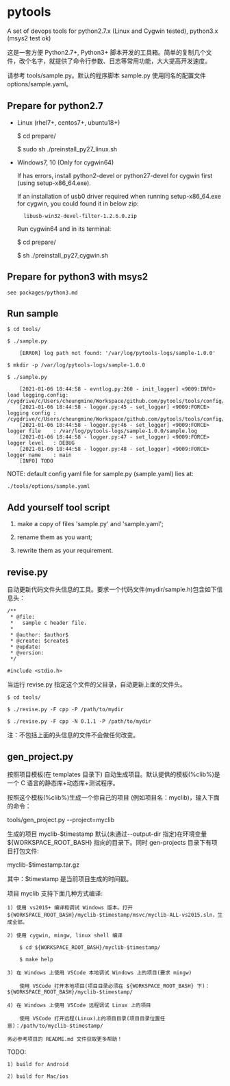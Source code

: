 # pytools

A set of devops tools for python2.7.x (Linux and Cygwin tested), python3.x (msys2 test ok)

这是一套方便 Python2.7+, Python3+ 脚本开发的工具箱。简单的复制几个文件，改个名字，就提供了命令行参数、日志等常用功能，大大提高开发速度。

请参考 tools/sample.py。默认的程序脚本 sample.py 使用同名的配置文件 options/sample.yaml。


## Prepare for python2.7

- Linux (rhel7+, centos7+, ubuntu18+)

	$ cd prepare/

	$ sudo sh ./preinstall_py27_linux.sh

- Windows7, 10 (Only for cygwin64)

	If has errors, install python2-devel or python27-devel for cygwin first (using setup-x86_64.exe).

	If an installation of usb0 driver required when running setup-x86_64.exe for cygwin, you could found it in below zip:

		libusb-win32-devel-filter-1.2.6.0.zip

	Run cygwin64 and in its terminal:

	$ cd prepare/

	$ sh ./preinstall_py27_cygwin.sh

## Prepare for python3 with msys2

	see packages/python3.md

## Run sample

	$ cd tools/

	$ ./sample.py

		[ERROR] log path not found: '/var/log/pytools-logs/sample-1.0.0'

	$ mkdir -p /var/log/pytools-logs/sample-1.0.0

	$ ./sample.py

		[2021-01-06 18:44:58 - evntlog.py:260 - init_logger] <9009:INFO> load logging.config: /cygdrive/c/Users/cheungmine/Workspace/github.com/pytools/tools/config/logger.config
		[2021-01-06 18:44:58 - logger.py:45 - set_logger] <9009:FORCE> logging config : /cygdrive/c/Users/cheungmine/Workspace/github.com/pytools/tools/config/logger.config
		[2021-01-06 18:44:58 - logger.py:46 - set_logger] <9009:FORCE> logger file    : /var/log/pytools-logs/sample-1.0.0/sample.log
		[2021-01-06 18:44:58 - logger.py:47 - set_logger] <9009:FORCE> logger level   : DEBUG
		[2021-01-06 18:44:58 - logger.py:48 - set_logger] <9009:FORCE> logger name    : main
		[INFO] TODO


NOTE: default config yaml file for sample.py (sample.yaml) lies at:

	./tools/options/sample.yaml


## Add yourself tool script

1) make a copy of files 'sample.py' and 'sample.yaml';

2) rename them as you want;

3) rewrite them as your requirement.

## revise.py

自动更新代码文件头信息的工具。要求一个代码文件(mydir/sample.h)包含如下信息头：


```
/**
 * @file:
 *   sample c header file.
 * 
 * @author: $author$
 * @create: $create$
 * @update:
 * @version:
 */

#include <stdio.h>

```

当运行 revise.py 指定这个文件的父目录，自动更新上面的文件头。

	$ cd tools/

	$ ./revise.py -F cpp -P /path/to/mydir

	$ ./revise.py -F cpp -N 0.1.1 -P /path/to/mydir

注：不包括上面的头信息的文件不会做任何改变。

## gen_project.py

按照项目模板(在 templates 目录下) 自动生成项目。默认提供的模板(%clib%)是一个 C 语言的静态库+动态库+测试程序。

按照这个模板(%clib%)生成一个你自己的项目 (例如项目名：myclib)，输入下面的命令：

  tools/gen_project.py --project=myclib

生成的项目 myclib-$timestamp 默认(未通过--output-dir 指定)在环境变量 ${WORKSPACE_ROOT_BASH} 指向的目录下。同时 gen-projects 目录下有项目打包文件:

  myclib-$timestamp.tar.gz

其中：$timestamp 是当前项目生成的时间戳。


项目 myclib 支持下面几种方式编译:

	1) 使用 vs2015+ 编译和调试 Windows 版本。打开 ${WORKSPACE_ROOT_BASH}/myclib-$timestamp/msvc/myclib-ALL-vs2015.sln，生成全部。

	2) 使用 cygwin, mingw, linux shell 编译

		$ cd ${WORKSPACE_ROOT_BASH}/myclib-$timestamp/

		$ make help

	3) 在 Windows 上使用 VSCode 本地调试 Windows 上的项目(要求 mingw)
	
		使用 VSCode 打开本地项目(项目目录必须在 ${WORKSPACE_ROOT_BASH} 下)：${WORKSPACE_ROOT_BASH}/myclib-$timestamp/

	4) 在 Windows 上使用 VSCode 远程调试 Linux 上的项目
	
		使用 VSCode 打开远程(Linux)上的项目目录(项目目录位置任意)：/path/to/myclib-$timestamp/
	
	务必参考项目的 README.md 文件获取更多帮助！

TODO:

    1) build for Android

	2) build for Mac/ios
